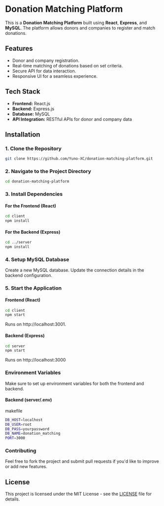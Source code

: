 # Donation Matching Platform

This is a **Donation Matching Platform** built using **React**, **Express**, and **MySQL**. The platform allows donors and companies to register and match donations.

## Features

- Donor and company registration.
- Real-time matching of donations based on set criteria.
- Secure API for data interaction.
- Responsive UI for a seamless experience.

## Tech Stack

- **Frontend:** React.js
- **Backend:** Express.js
- **Database:** MySQL
- **API Integration:** RESTful APIs for donor and company data

## Installation

### 1. Clone the Repository

```bash
git clone https://github.com/Yuno-XC/donation-matching-platform.git

```

### 2. Navigate to the Project Directory

```bash 
cd donation-matching-platform
```
### 3. Install Dependencies

#### For the Frontend (React)

```bash
cd client
npm install
```

#### For the Backend (Express)

```bash
cd ../server
npm install
```
### 4. Setup MySQL Database

Create a new MySQL database.
Update the connection details in the backend configuration.

### 5. Start the Application

#### Frontend (React)

```bash
cd client
npm start
```

Runs on http://localhost:3001.

#### Backend (Express)

```bash
cd server
npm start
```
Runs on http://localhost:3000

### Environment Variables

Make sure to set up environment variables for both the frontend and backend.

#### Backend (server/.env)

makefile
```bash
DB_HOST=localhost
DB_USER=root
DB_PASS=yourpassword
DB_NAME=donation_matching
PORT=3000
```
### Contributing

Feel free to fork the project and submit pull requests if you'd like to improve or add new features.

## License

This project is licensed under the MIT License - see the [LICENSE](./LICENSE) file for details.





